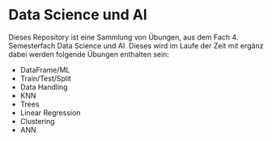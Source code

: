 # Data Science und AI

Dieses Repository ist eine Sammlung von Übungen, aus dem Fach 4. Semesterfach Data Science und AI. 
Dieses wird im Laufe der Zeit mit ergänz dabei werden folgende Übungen enthalten sein: 

- DataFrame/ML 
- Train/Test/Split 
- Data Handling 
- KNN 
- Trees
- Linear Regression
- Clustering 
- ANN
